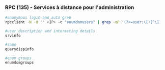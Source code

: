 ### RPC (135) - Services à distance pour l'administration

```bash
#anonymous login and auto grep
rpcclient -N -U '' <IP> -c "enumdomusers" | grep -oP '(?<=user:\[)[^\]]+' > users.txt

#user description and interesting details
srvinfo

#same
querydispinfo

#enum groups
enumdomgroups
```